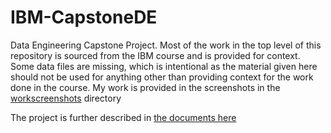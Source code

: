 # IBM-CapstoneDE
 Data Engineering Capstone Project.
 Most of the work in the top level of this repository is sourced from the IBM course and is provided for context. 
 Some data files are missing, which is intentional as the material given here should not be used for anything other than providing context for the work done in the course.
 My work is provided in the screenshots in the [workscreenshots](workscreenshots/) directory
 
 The project is further described in [the documents here](Project.md)
